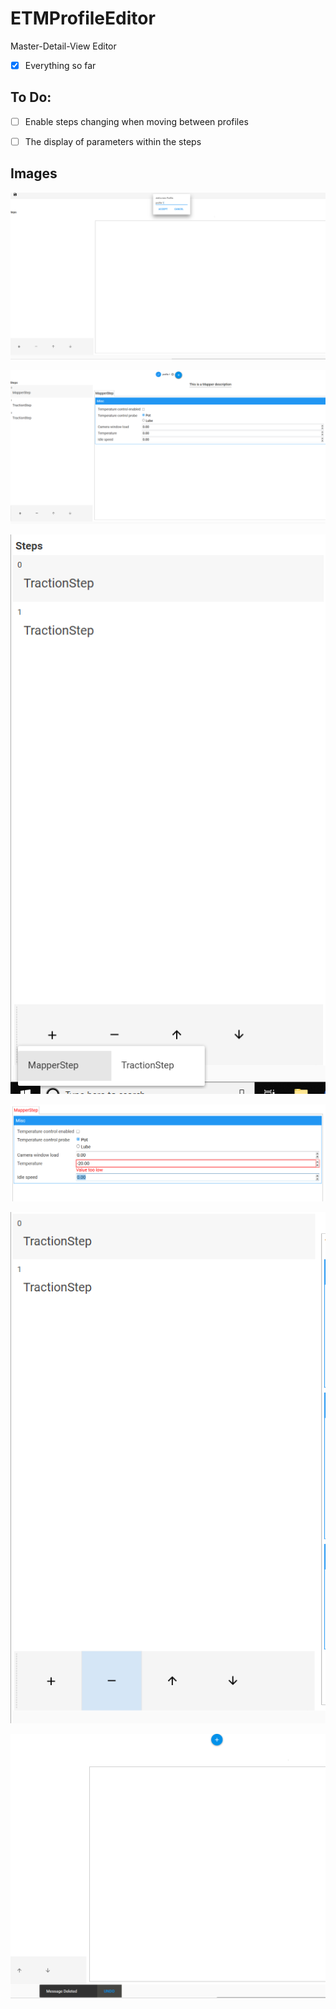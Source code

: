 # ETMProfileEditor
 Master-Detail-View Editor

- [x] Everything so far

## To Do:

- [ ] Enable steps changing when moving between profiles 
- [ ] The display of parameters within the steps



## Images


  ![Kiku](Images/create_profile.png)
  
  ![Kiku](Images/profile_created.png)
   
  ![Kiku](Images/create_steps.png)
    
  ![Kiku](Images/Validation.png)
  
  ![Kiku](Images/Remove_Steps.png)
 
  
   ![Kiku](Images/delete_profile.png)
  
